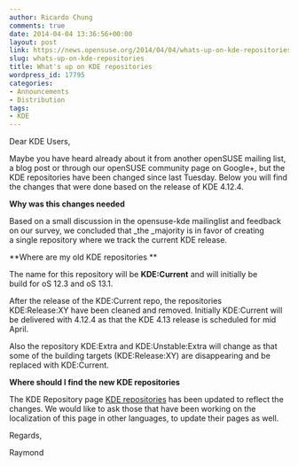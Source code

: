 ```yaml
---
author: Ricardo Chung
comments: true
date: 2014-04-04 13:36:56+00:00
layout: post
link: https://news.opensuse.org/2014/04/04/whats-up-on-kde-repositories/
slug: whats-up-on-kde-repositories
title: What's up on KDE repositories
wordpress_id: 17795
categories:
- Announcements
- Distribution
tags:
- KDE
---
```


Dear KDE Users,

Maybe you have heard already about it from another openSUSE mailing list, a blog post or through our openSUSE community page on Google+, but the KDE repositories have been changed since last Tuesday. Below you will find the changes that were done based on the release of KDE 4.12.4.

**Why was this changes needed**

Based on a small discussion in the opensuse-kde mailinglist and feedback on our survey, we concluded that _the _majority is in favor of creating a single repository where we track the current KDE release.

**Where are my old KDE repositories **

The name for this repository will be **KDE:Current** and will initially be build for oS 12.3 and oS 13.1.

After the release of the KDE:Current repo, the repositories KDE:Release:XY have been cleaned and removed. Initially KDE:Current will be delivered with 4.12.4 as that the KDE 4.13 release is scheduled for mid April.

Also the repository KDE:Extra and KDE:Unstable:Extra will change as that some of the building targets (KDE:Release:XY) are disappearing and be replaced with KDE:Current.

**Where should I find the new KDE repositories**

The KDE Repository page [KDE repositories](https://en.opensuse.org/SDB:KDE_repositories) has been updated to reflect the changes. We would like to ask those that have been working on the localization of this page in other languages, to
update their pages as well.

Regards,

Raymond
